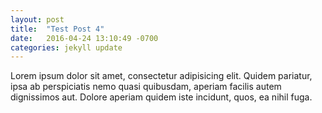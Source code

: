 ```yaml
---
layout: post
title:  "Test Post 4"
date:   2016-04-24 13:10:49 -0700
categories: jekyll update
---
```


Lorem ipsum dolor sit amet, consectetur adipisicing elit. Quidem pariatur, ipsa ab 
perspiciatis nemo quasi quibusdam, aperiam facilis autem dignissimos aut. Dolore aperiam 
quidem iste incidunt, quos, ea nihil fuga.
